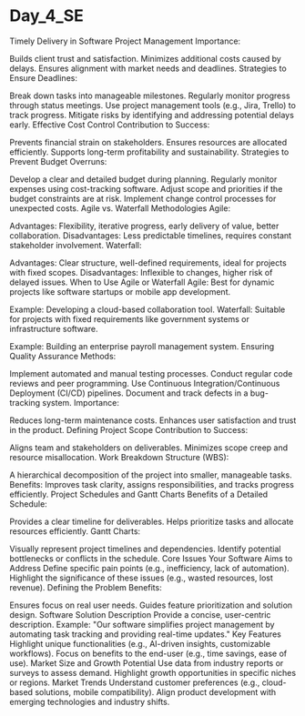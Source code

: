 # Day_4_SE

Timely Delivery in Software Project Management
Importance:

Builds client trust and satisfaction.
Minimizes additional costs caused by delays.
Ensures alignment with market needs and deadlines.
Strategies to Ensure Deadlines:

Break down tasks into manageable milestones.
Regularly monitor progress through status meetings.
Use project management tools (e.g., Jira, Trello) to track progress.
Mitigate risks by identifying and addressing potential delays early.
Effective Cost Control
Contribution to Success:

Prevents financial strain on stakeholders.
Ensures resources are allocated efficiently.
Supports long-term profitability and sustainability.
Strategies to Prevent Budget Overruns:

Develop a clear and detailed budget during planning.
Regularly monitor expenses using cost-tracking software.
Adjust scope and priorities if the budget constraints are at risk.
Implement change control processes for unexpected costs.
Agile vs. Waterfall Methodologies
Agile:

Advantages: Flexibility, iterative progress, early delivery of value, better collaboration.
Disadvantages: Less predictable timelines, requires constant stakeholder involvement.
Waterfall:

Advantages: Clear structure, well-defined requirements, ideal for projects with fixed scopes.
Disadvantages: Inflexible to changes, higher risk of delayed issues.
When to Use Agile or Waterfall
Agile: Best for dynamic projects like software startups or mobile app development.

Example: Developing a cloud-based collaboration tool.
Waterfall: Suitable for projects with fixed requirements like government systems or infrastructure software.

Example: Building an enterprise payroll management system.
Ensuring Quality Assurance
Methods:

Implement automated and manual testing processes.
Conduct regular code reviews and peer programming.
Use Continuous Integration/Continuous Deployment (CI/CD) pipelines.
Document and track defects in a bug-tracking system.
Importance:

Reduces long-term maintenance costs.
Enhances user satisfaction and trust in the product.
Defining Project Scope
Contribution to Success:

Aligns team and stakeholders on deliverables.
Minimizes scope creep and resource misallocation.
Work Breakdown Structure (WBS):

A hierarchical decomposition of the project into smaller, manageable tasks.
Benefits: Improves task clarity, assigns responsibilities, and tracks progress efficiently.
Project Schedules and Gantt Charts
Benefits of a Detailed Schedule:

Provides a clear timeline for deliverables.
Helps prioritize tasks and allocate resources efficiently.
Gantt Charts:

Visually represent project timelines and dependencies.
Identify potential bottlenecks or conflicts in the schedule.
Core Issues Your Software Aims to Address
Define specific pain points (e.g., inefficiency, lack of automation).
Highlight the significance of these issues (e.g., wasted resources, lost revenue).
Defining the Problem
Benefits:

Ensures focus on real user needs.
Guides feature prioritization and solution design.
Software Solution Description
Provide a concise, user-centric description.
Example: "Our software simplifies project management by automating task tracking and providing real-time updates."
Key Features
Highlight unique functionalities (e.g., AI-driven insights, customizable workflows).
Focus on benefits to the end-user (e.g., time savings, ease of use).
Market Size and Growth Potential
Use data from industry reports or surveys to assess demand.
Highlight growth opportunities in specific niches or regions.
Market Trends
Understand customer preferences (e.g., cloud-based solutions, mobile compatibility).
Align product development with emerging technologies and industry shifts.





